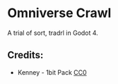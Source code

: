 # Omniverse Crawl
 A trial of sort, tradrl in Godot 4.


## Credits:
- Kenney - 1bit Pack [CC0](https://creativecommons.org/publicdomain/zero/1.0/)